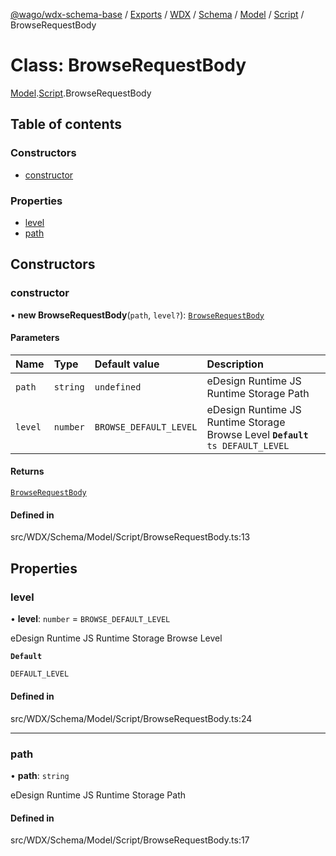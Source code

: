 [@wago/wdx-schema-base](../README.md) / [Exports](../modules.md) / [WDX](../modules/WDX.md) / [Schema](../modules/WDX.Schema.md) / [Model](../modules/WDX.Schema.Model.md) / [Script](../modules/WDX.Schema.Model.Script.md) / BrowseRequestBody

# Class: BrowseRequestBody

[Model](../modules/WDX.Schema.Model.md).[Script](../modules/WDX.Schema.Model.Script.md).BrowseRequestBody

## Table of contents

### Constructors

- [constructor](WDX.Schema.Model.Script.BrowseRequestBody.md#constructor)

### Properties

- [level](WDX.Schema.Model.Script.BrowseRequestBody.md#level)
- [path](WDX.Schema.Model.Script.BrowseRequestBody.md#path)

## Constructors

### constructor

• **new BrowseRequestBody**(`path`, `level?`): [`BrowseRequestBody`](WDX.Schema.Model.Script.BrowseRequestBody.md)

#### Parameters

| Name | Type | Default value | Description |
| :------ | :------ | :------ | :------ |
| `path` | `string` | `undefined` | eDesign Runtime JS Runtime Storage Path |
| `level` | `number` | `BROWSE_DEFAULT_LEVEL` | eDesign Runtime JS Runtime Storage Browse Level **`Default`** ```ts DEFAULT_LEVEL ``` |

#### Returns

[`BrowseRequestBody`](WDX.Schema.Model.Script.BrowseRequestBody.md)

#### Defined in

src/WDX/Schema/Model/Script/BrowseRequestBody.ts:13

## Properties

### level

• **level**: `number` = `BROWSE_DEFAULT_LEVEL`

eDesign Runtime JS Runtime Storage Browse Level

**`Default`**

```ts
DEFAULT_LEVEL
```

#### Defined in

src/WDX/Schema/Model/Script/BrowseRequestBody.ts:24

___

### path

• **path**: `string`

eDesign Runtime JS Runtime Storage Path

#### Defined in

src/WDX/Schema/Model/Script/BrowseRequestBody.ts:17
